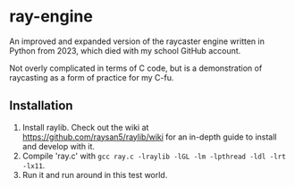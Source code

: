 # ray-engine

An improved and expanded version of the raycaster engine written in Python from 2023, which died with my school GitHub account.

Not overly complicated in terms of C code, but is a demonstration of raycasting as a form of practice for my C-fu.

## Installation

1. Install raylib. Check out the wiki at https://github.com/raysan5/raylib/wiki for an in-depth guide to install and develop with it.
2. Compile 'ray.c' with `gcc ray.c -lraylib -lGL -lm -lpthread -ldl -lrt -lx11`.
3. Run it and run around in this test world.
